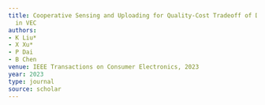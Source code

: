 ```yaml
---
title: Cooperative Sensing and Uploading for Quality-Cost Tradeoff of Digital Twins
  in VEC
authors:
- K Liu*
- X Xu*
- P Dai
- B Chen
venue: IEEE Transactions on Consumer Electronics, 2023
year: 2023
type: journal
source: scholar
---
```

